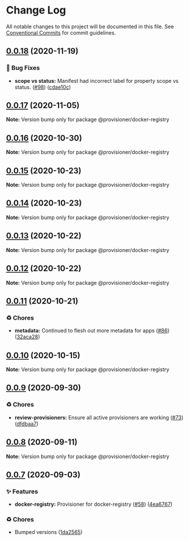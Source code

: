 # Change Log

All notable changes to this project will be documented in this file.
See [Conventional Commits](https://conventionalcommits.org) for commit guidelines.

## [0.0.18](https://github.com/c6o/provisioners/compare/v0.0.17...v0.0.18) (2020-11-19)


### 🐛 Bug Fixes

* **scope vs status:** Manifest had incorrect label for property scope vs status. ([#98](https://github.com/c6o/provisioners/issues/98)) ([cdae10c](https://github.com/c6o/provisioners/commit/cdae10cce61ad8b1c2d9995a74096990e5de40a1))





## [0.0.17](https://github.com/c6o/provisioners/compare/v0.0.16...v0.0.17) (2020-11-05)

**Note:** Version bump only for package @provisioner/docker-registry





## [0.0.16](https://github.com/c6o/provisioners/compare/v0.0.15...v0.0.16) (2020-10-30)

**Note:** Version bump only for package @provisioner/docker-registry





## [0.0.15](https://github.com/c6o/provisioners/compare/v0.0.14...v0.0.15) (2020-10-23)

**Note:** Version bump only for package @provisioner/docker-registry





## [0.0.14](https://github.com/c6o/provisioners/compare/v0.0.13...v0.0.14) (2020-10-23)

**Note:** Version bump only for package @provisioner/docker-registry





## [0.0.13](https://github.com/c6o/provisioners/compare/v0.0.12...v0.0.13) (2020-10-22)

**Note:** Version bump only for package @provisioner/docker-registry





## [0.0.12](https://github.com/c6o/provisioners/compare/v0.0.11...v0.0.12) (2020-10-22)

**Note:** Version bump only for package @provisioner/docker-registry





## [0.0.11](https://github.com/c6o/provisioners/compare/v0.0.10...v0.0.11) (2020-10-21)


### ♻️ Chores

* **metadata:** Continued to flesh out more metadata for apps ([#86](https://github.com/c6o/provisioners/issues/86)) ([32aca28](https://github.com/c6o/provisioners/commit/32aca2857c5bd618632782b4f48849a35bfe9442))





## [0.0.10](https://github.com/c6o/provisioners/compare/v0.0.9...v0.0.10) (2020-10-15)

**Note:** Version bump only for package @provisioner/docker-registry





## [0.0.9](https://github.com/c6o/provisioners/compare/v0.0.8...v0.0.9) (2020-09-30)


### ♻️ Chores

* **review-provisioners:** Ensure all active provisioners are working ([#73](https://github.com/c6o/provisioners/issues/73)) ([dfdbaa7](https://github.com/c6o/provisioners/commit/dfdbaa769aafadc04be32079e413ab69ca5692f0))





## [0.0.8](https://github.com/c6o/provisioners/compare/v0.0.7...v0.0.8) (2020-09-11)

**Note:** Version bump only for package @provisioner/docker-registry





## [0.0.7](https://github.com/c6o/provisioners/compare/v0.0.6...v0.0.7) (2020-09-03)


### ✨ Features

* **docker-registry:** Provisioner for docker-registry ([#58](https://github.com/c6o/provisioners/issues/58)) ([4ea6767](https://github.com/c6o/provisioners/commit/4ea6767565dabab7c58f525b60744e5712ce4f82))


### ♻️ Chores

* Bumped versions ([1da2565](https://github.com/c6o/provisioners/commit/1da25659e5cbe7989a20537e62f2cc730005a699))
